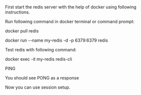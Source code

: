 First start the redis server with the help of docker using following instructions.

Run following command in docker terminal or command prompt:

  docker pull redis
  
  docker run --name my-redis -d -p 6379:6379 redis

Test redis with following command:

  docker exec -it my-redis redis-cli
  
  PING
  
You should see PONG as a response

Now you can use session setup.
